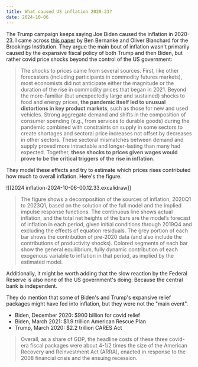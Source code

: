 ```yaml
---
title: What caused US inflation 2020-23?
date: 2024-10-06
---
```

The Trump campaign keeps saying Joe Biden caused the inflation in 2020-23. I came across [this paper](https://www.brookings.edu/articles/what-caused-the-u-s-pandemic-era-inflation/) by Ben Bernanke and Oliver Blanchard for the Brookings Institution. They argue the main bout of inflation wasn't primarily caused by the expansive fiscal policy of both Trump and then Biden, but rather covid price shocks beyond the control of the US government:

> The shocks to prices came from several sources. First, like other forecasters (including participants in commodity futures markets), most economists did not anticipate either the magnitude or the duration of the rise in commodity prices that began in 2021. Beyond the more-familiar (but unexpectedly large and sustained) shocks to food and energy prices, **the pandemic itself led to unusual distortions in key product markets**, such as those for new and used vehicles. Strong aggregate demand and shifts in the composition of consumer spending (e.g., from services to durable goods) during the pandemic combined with constraints on supply in some sectors to create shortages and sectoral price increases not offset by decreases in other sectors. These sectoral mismatches between demand and supply proved more intractable and longer-lasting than many had expected. Together, **these shocks to prices given wages would prove to be the critical triggers of the rise in inflation**.

They model these effects and try to estimate which prices rises contributed how much to overall inflation. Here's the figure.

![[2024 inflation-2024-10-06-00.12.33.excalidraw]]

> The figure shows a decomposition of the sources of inflation, 2020Q1 to 2023Q1, based on the solution of the full model and the implied impulse response functions. The continuous line shows actual inflation, and the total net heights of the bars are the model’s forecast of inflation in each period, given initial conditions through 2019Q4 and excluding the effects of equation residuals. The grey portion of each bar shows the contribution of pre-2020 data (and also include the contributions of productivity shocks). Colored segments of each bar show the general equilibrium, fully dynamic contribution of each exogenous variable to inflation in that period, as implied by the estimated model.

Additionally, it might be worth adding that the slow reaction by the Federal Reserve is also none of the US government's doing: Because the central bank is independent. 

They do mention that some of Biden's and Trump's expansive relief packages might have fed into inflation, but they were not the "main event". 
- Biden, December 2020: $900 billion for covid relief
- Biden, March 2021: $1.9 trillion American Rescue Plan 
- Trump, March 2020: $2.2 trillion CARES Act

> Overall, as a share of GDP, the headline costs of these three covid-era fiscal packages were about 4-1/2 times the size of the American Recovery and Reinvestment Act (ARRA), enacted in response to the 2008 financial crisis and the ensuing recession.